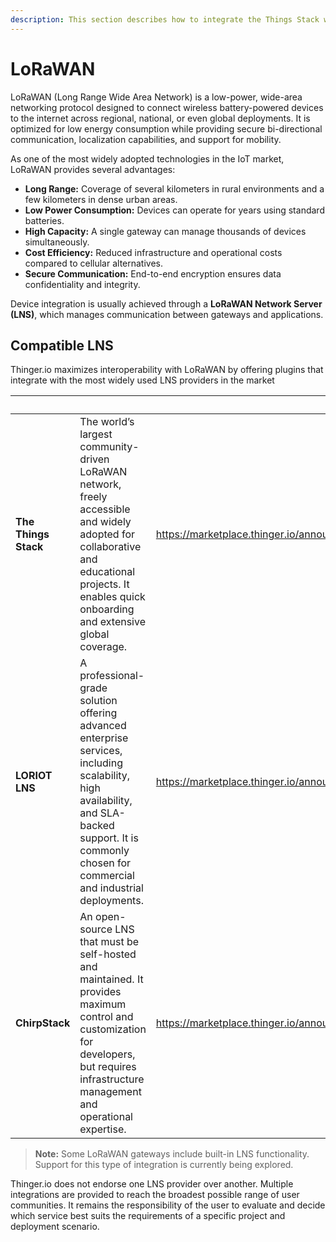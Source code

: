 ```yaml
---
description: This section describes how to integrate the Things Stack with Thinger.io
---
```


# LoRaWAN

LoRaWAN (Long Range Wide Area Network) is a low-power, wide-area networking protocol designed to connect wireless battery-powered devices to the internet across regional, national, or even global deployments. It is optimized for low energy consumption while providing secure bi-directional communication, localization capabilities, and support for mobility.

As one of the most widely adopted technologies in the IoT market, LoRaWAN provides several advantages:

* **Long Range:** Coverage of several kilometers in rural environments and a few kilometers in dense urban areas.
* **Low Power Consumption:** Devices can operate for years using standard batteries.
* **High Capacity:** A single gateway can manage thousands of devices simultaneously.
* **Cost Efficiency:** Reduced infrastructure and operational costs compared to cellular alternatives.
* **Secure Communication:** End-to-end encryption ensures data confidentiality and integrity.

Device integration is usually achieved through a **LoRaWAN Network Server (LNS)**, which manages communication between gateways and applications.

## Compatible LNS

Thinger.io maximizes interoperability with LoRaWAN by offering plugins that integrate with the most widely used LNS providers in the market

<table data-view="cards"><thead><tr><th></th><th></th><th data-type="content-ref"></th><th data-hidden data-card-cover data-type="image">Cover image</th></tr></thead><tbody><tr><td><strong>The Things Stack</strong></td><td>The world’s largest community-driven LoRaWAN network, freely accessible and widely adopted for collaborative and educational projects. It enables quick onboarding and extensive global coverage.</td><td><a href="https://marketplace.thinger.io/announcements/category/ttn/">https://marketplace.thinger.io/announcements/category/ttn/</a></td><td><a href="https://alfaiot.com/wp-content/uploads/2024/03/The_Things_Network_logo.svg_-1.png">https://alfaiot.com/wp-content/uploads/2024/03/The_Things_Network_logo.svg_-1.png</a></td></tr><tr><td><strong>LORIOT LNS</strong></td><td>A professional-grade solution offering advanced enterprise services, including scalability, high availability, and SLA-backed support. It is commonly chosen for commercial and industrial deployments.</td><td><a href="https://marketplace.thinger.io/announcements/category/ttn/">https://marketplace.thinger.io/announcements/category/ttn/</a></td><td><a href="https://us1.loriot.io/assets/images/login-logo.png">https://us1.loriot.io/assets/images/login-logo.png</a></td></tr><tr><td><strong>ChirpStack</strong></td><td>An open-source LNS that must be self-hosted and maintained. It provides maximum control and customization for developers, but requires infrastructure management and operational expertise.</td><td><a href="https://marketplace.thinger.io/announcements/category/ttn/">https://marketplace.thinger.io/announcements/category/ttn/</a></td><td><a href="https://www.chirpstack.io/img/logo.png">https://www.chirpstack.io/img/logo.png</a></td></tr></tbody></table>

> **Note:** Some LoRaWAN gateways include built-in LNS functionality. Support for this type of integration is currently being explored.

Thinger.io does not endorse one LNS provider over another. Multiple integrations are provided to reach the broadest possible range of user communities. It remains the responsibility of the user to evaluate and decide which service best suits the requirements of a specific project and deployment scenario.

